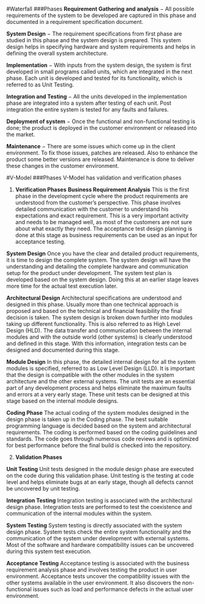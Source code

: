 #Waterfall
###Phases
**Requirement Gathering and analysis** − All possible requirements of the system to be developed are captured in this phase and documented in a requirement specification document.

**System Design** − The requirement specifications from first phase are studied in this phase and the system design is prepared. This system design helps in specifying hardware and system requirements and helps in defining the overall system architecture.

**Implementation** − With inputs from the system design, the system is first developed in small programs called units, which are integrated in the next phase. Each unit is developed and tested for its functionality, which is referred to as Unit Testing.

**Integration and Testing** − All the units developed in the implementation phase are integrated into a system after testing of each unit. Post integration the entire system is tested for any faults and failures.

**Deployment of system** − Once the functional and non-functional testing is done; the product is deployed in the customer environment or released into the market.

**Maintenance** − There are some issues which come up in the client environment. To fix those issues, patches are released. Also to enhance the product some better versions are released. Maintenance is done to deliver these changes in the customer environment.

#V-Model
###Phases 
V-Model has validation and verification phases

1. **Verification Phases**
**Business Requirement Analysis**
This is the first phase in the development cycle where the product requirements are understood from the customer’s perspective. This phase involves detailed communication with the customer to understand his expectations and exact requirement. This is a very important activity and needs to be managed well, as most of the customers are not sure about what exactly they need. The acceptance test design planning is done at this stage as business requirements can be used as an input for acceptance testing.

**System Design**
Once you have the clear and detailed product requirements, it is time to design the complete system. The system design will have the understanding and detailing the complete hardware and communication setup for the product under development. The system test plan is developed based on the system design. Doing this at an earlier stage leaves more time for the actual test execution later.

**Architectural Design**
Architectural specifications are understood and designed in this phase. Usually more than one technical approach is proposed and based on the technical and financial feasibility the final decision is taken. The system design is broken down further into modules taking up different functionality. This is also referred to as High Level Design (HLD).
The data transfer and communication between the internal modules and with the outside world (other systems) is clearly understood and defined in this stage. With this information, integration tests can be designed and documented during this stage.

**Module Design**
In this phase, the detailed internal design for all the system modules is specified, referred to as Low Level Design (LLD). It is important that the design is compatible with the other modules in the system architecture and the other external systems. The unit tests are an essential part of any development process and helps eliminate the maximum faults and errors at a very early stage. These unit tests can be designed at this stage based on the internal module designs.

**Coding Phase**
The actual coding of the system modules designed in the design phase is taken up in the Coding phase. The best suitable programming language is decided based on the system and architectural requirements.
The coding is performed based on the coding guidelines and standards. The code goes through numerous code reviews and is optimized for best performance before the final build is checked into the repository.

2. **Validation Phases**

**Unit Testing**
Unit tests designed in the module design phase are executed on the code during this validation phase. Unit testing is the testing at code level and helps eliminate bugs at an early stage, though all defects cannot be uncovered by unit testing.

**Integration Testing**
Integration testing is associated with the architectural design phase. Integration tests are performed to test the coexistence and communication of the internal modules within the system.

**System Testing**
System testing is directly associated with the system design phase. System tests check the entire system functionality and the communication of the system under development with external systems. Most of the software and hardware compatibility issues can be uncovered during this system test execution.

**Acceptance Testing**
Acceptance testing is associated with the business requirement analysis phase and involves testing the product in user environment. Acceptance tests uncover the compatibility issues with the other systems available in the user environment. It also discovers the non-functional issues such as load and performance defects in the actual user environment.
